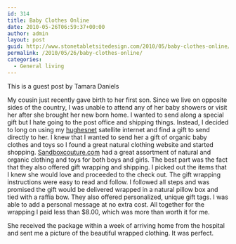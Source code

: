 ```yaml
---
id: 314
title: Baby Clothes Online
date: 2010-05-26T06:59:37+00:00
author: admin
layout: post
guid: http://www.stonetabletsitedesign.com/2010/05/baby-clothes-online/
permalink: /2010/05/26/baby-clothes-online/
categories:
  - General living
---
```

This is a guest post by Tamara Daniels

My cousin just recently gave birth to her first son. Since we live on opposite sides of the country, I was unable to attend any of her baby showers or visit her after she brought her new born home. I wanted to send along a special gift but I hate going to the post office and shipping things. Instead, I decided to long on using my [hughesnet](http://www.satellitestarinternet.com/) satellite internet and find a gift to send directly to her. I knew that I wanted to send her a gift of organic baby clothes and toys so I found a great natural clothing website and started shopping. [Sandboxcouture.com](http://www.sandboxcouture.com/) had a great assortment of natural and organic clothing and toys for both boys and girls. The best part was the fact that they also offered gift wrapping and shipping. I picked out the items that I knew she would love and proceeded to the check out. The gift wrapping instructions were easy to read and follow. I followed all steps and was promised the gift would be delivered wrapped in a natural pillow box and tied with a raffia bow. They also offered personalized, unique gift tags. I was able to add a personal message at no extra cost. All together for the wrapping I paid less than $8.00, which was more than worth it for me.

She received the package within a week of arriving home from the hospital and sent me a picture of the beautiful wrapped clothing. It was perfect.